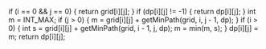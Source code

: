 if (i == 0 && j == 0) {
return grid[i][j];
}
if (dp[i][j] != -1) {
return dp[i][j];
}
int m = INT_MAX;
if (j > 0) {
m = grid[i][j] + getMinPath(grid, i, j - 1, dp);
}
if (i > 0) {
int s = grid[i][j] + getMinPath(grid, i - 1, j, dp);
m = min(m, s);
}
dp[i][j] = m;
return dp[i][j];